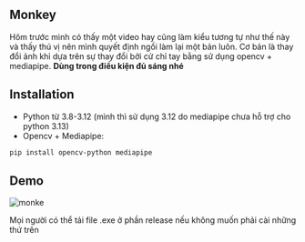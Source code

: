 ## Monkey

Hôm trước mình có thấy một video hay cũng làm kiểu tương tự như thế này và thấy thú vị nên mình quyết định ngồi làm lại một bản luôn. 
Cơ bản là thay đổi ảnh khỉ dựa trên sự thay đổi bởi cử chỉ tay bằng sử dụng opencv + mediapipe.
**Dùng trong điều kiện đủ sáng nhé**

## Installation
- Python từ 3.8-3.12 (mình thì sử dụng 3.12 do mediapipe chưa hỗ trợ cho python 3.13)
- Opencv + Mediapipe:
``` bash
pip install opencv-python mediapipe
```

## Demo
![monke](https://res.cloudinary.com/dleifiagc/image/upload/v1761109503/pjysi7ueixa7vkq2mgvj.gif)

Mọi người có thể tải file .exe ở phần release nếu không muốn phải cài những thứ trên


